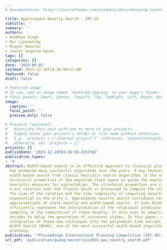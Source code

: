 ```yaml
---
# Documentation: https://sourcethemes.com/academic/docs/managing-content/

title: Approximate Novelty Search - IPC-10
subtitle: ''
summary: ''
authors:
- Anubhav Singh
- Nir Lipovetzky
- Miquel Ramirez
- Javier Segovia-Aguas
tags: []
categories: []
date: '2023-06-01'
lastmod: 2023-12-28T14:26:58+11:00
featured: false
draft: false

# Featured image
# To use, add an image named `featured.jpg/png` to your page's folder.
# Focal points: Smart, Center, TopLeft, Top, TopRight, Left, Right, BottomLeft, Bottom, BottomRight.
image:
  caption: ''
  focal_point: ''
  preview_only: false

# Projects (optional).
#   Associate this post with one or more of your projects.
#   Simply enter your project's folder or file name without extension.
#   E.g. `projects = ["internal-project"]` references `content/project/deep-learning/index.md`.
#   Otherwise, set `projects = []`.
projects: []
publishDate: '2023-12-28T03:26:58.333716Z'
publication_types:
- '4'
abstract: Width-based search is an effective approach to classical planning which
  has produced many successful algorithms over the years. A key feature which distinguishes
  width-based search from classic heuristic search algorithms is the use of specific
  structural properties of the explored state space to guide the exploration and goal-directed
  heuristic measures for exploitation. The structural properties are captured as an
  n-ary relation over the fluents which is processed to compute the state novelty.
  The size of the relation and the time complexity of computing novelty measure is
  exponential on the arity n. Approximate novelty search introduces novel polynomial
  approximations of state novelty and width-based search. It uses Bloom filter to
  efficiently represent the interpretation of the relational predicate and random
  sampling in the computation of state novelty. It also uses an adaptive policy which
  decides to delay the generation of successor states. In this paper, we explain the
  integration of these two techniques into the polynomial-time variant of Best-First
  Width Search (BFWS), one of the most successful width-based algorithm in satisficing
  planning.
publication: '*Proceedings International Planning Competition (IPC-10)*'
url_pdf: 'publication/guang-master/ipc2023_apx_novelty_search.pdf'
---
```

